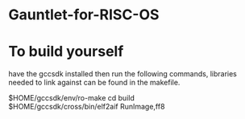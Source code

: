 # Gauntlet-for-RISC-OS

# To build yourself
have the gccsdk installed then run the following commands, libraries needed to link against can be found in the makefile.

  $HOME/gccsdk/env/ro-make 
  cd build   
  $HOME/gccsdk/cross/bin/elf2aif RunImage,ff8